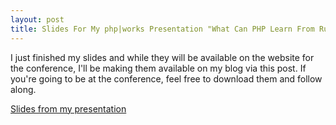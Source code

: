 ```yaml
--- 
layout: post
title: Slides For My php|works Presentation "What Can PHP Learn From Ruby On Rails?"
---
```

<p>
I just finished my slides and while they will be available on the website for the conference, I'll be making them available on my blog via this post.  If you're going to be at the conference, feel free to download them and follow along.
</p>
<p>
<a href="http://www.littlehart.net/php_works_06.pdf">Slides from my presentation</a>
</p>
